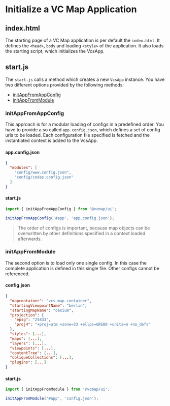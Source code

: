 # Initialize a VC Map Application

## index.html

The starting page of a VC Map application is per default the `index.html`.
It defines the `<head>`, `body` and loading `<style>` of the application.
It also loads the starting script, which initializes the VcsApp.

## start.js

The `start.js` calls a method which creates a new `VcsApp` instance.
You have two different options provided by the following methods:
- [initAppFromAppConfig](#initappfromappconfig)
- [initAppFromModule](#initappfromcontext)

### initAppFromAppConfig
This approach is for a modular loading of configs in a predefined order.
You have to provide a so called `app.config.json`, which defines a set of config urls to be loaded.
Each configuration file specified is fetched and the instantiated context is added to the VcsApp.

#### app.config.json
```json
{
  "modules": [
    "config/www.config.json",
    "config/codes.config.json"
  ]
}
```

#### start.js
```js
import { initAppFromAppConfig } from '@vcmap/ui';

initAppFromAppConfig('#app', 'app.config.json');
```

> The order of configs is important, because map objects can be overwritten by other definitions specified in a context loaded afterwards.

### initAppFromModule
The second option is to load only one single config. In this case the complete application is defined in this single file.
Other configs cannot be referenced.

#### config.json
```json
{
  "mapcontainer": "vcs_map_container",
  "startingViewpointName": "berlin",
  "startingMapName": "cesium",
  "projection": {
    "epsg": "25833",
    "proj4": "+proj=utm +zone=33 +ellps=GRS80 +units=m +no_defs"
  },
  "styles": [...],
  "maps": [...],
  "layers": [...],
  "viewpoints": [...],
  "contentTree": [...],
  "obliqueCollections": [...],
  "plugins": [...]
}
```

#### start.js
```js
import { initAppFromModule } from '@vcmap/ui';

initAppFromModule('#app', 'config.json');
```
